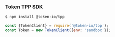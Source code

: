 ### Token TPP SDK
```sh
$ npm install @token-io/tpp
```

```javascript
const {TokenClient} = require('@token-io/tpp');
const Token = new TokenClient({env: 'sandbox'});
```
